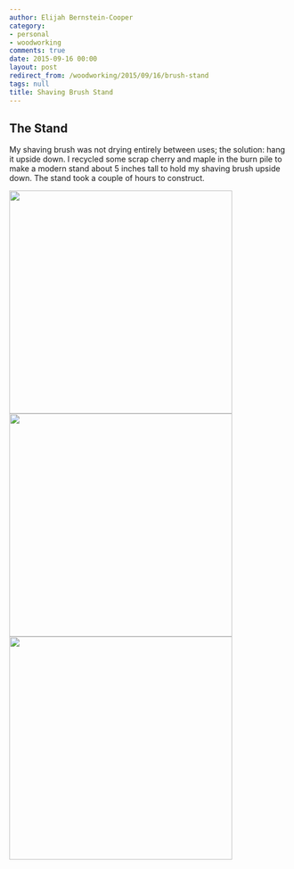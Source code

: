 ```yaml
---
author: Elijah Bernstein-Cooper
category:
- personal
- woodworking
comments: true
date: 2015-09-16 00:00
layout: post
redirect_from: /woodworking/2015/09/16/brush-stand
tags: null
title: Shaving Brush Stand
---
```


## The Stand

My shaving brush was not drying entirely between uses; the solution: hang it
upside down. I recycled some scrap cherry and maple in the burn pile to make a
modern stand about 5 inches tall to hold my shaving brush upside down. The
stand took a couple of hours to construct.

<div class="carouselContainer">
  <div class="variable-width">
    <div> <img src="/media/2015/09/16/woodworking/brush_stand02.jpg"
               style="height:400px"/> </div>
    <div> <img src="/media/2015/09/16/woodworking/brush_stand01.jpg"
               style="height:400px"/> </div>
    <div> <img src="/media/2015/09/16/woodworking/brush_stand03.jpg"
               style="height:400px"/> </div>
  </div>
</div>